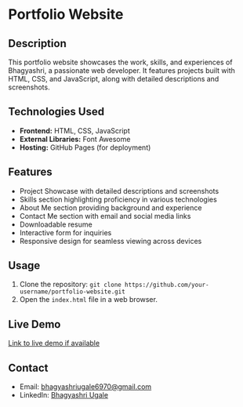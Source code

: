 # Portfolio Website

## Description
This portfolio website showcases the work, skills, and experiences of Bhagyashri, a passionate web developer. It features projects built with HTML, CSS, and JavaScript, along with detailed descriptions and screenshots.

## Technologies Used
- **Frontend:** HTML, CSS, JavaScript
- **External Libraries:** Font Awesome
- **Hosting:** GitHub Pages (for deployment)

## Features
- Project Showcase with detailed descriptions and screenshots
- Skills section highlighting proficiency in various technologies
- About Me section providing background and experience
- Contact Me section with email and social media links
- Downloadable resume
- Interactive form for inquiries
- Responsive design for seamless viewing across devices

## Usage
1. Clone the repository: `git clone https://github.com/your-username/portfolio-website.git`
2. Open the `index.html` file in a web browser.

## Live Demo
[Link to live demo if available](https://bhagyashrianilugale.github.io/Myportfolio/)

## Contact
- Email: bhagyashriugale6970@gmail.com
- LinkedIn: [Bhagyashri Ugale](https://www.linkedin.com/in/bhagyashri-ugale-689b83299)
